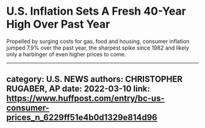 # U.S. Inflation Sets A Fresh 40-Year High Over Past Year

Propelled by surging costs for gas, food and housing, consumer inflation jumped 7.9% over the past year, the sharpest spike since 1982 and likely only a harbinger of even higher prices to come.

---
category: U.S. NEWS
authors: CHRISTOPHER RUGABER, AP
date: 2022-03-10
link: https://www.huffpost.com/entry/bc-us-consumer-prices_n_6229ff51e4b0d1329e814d96
---
